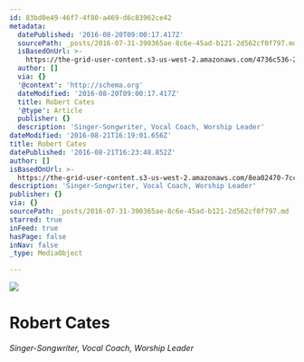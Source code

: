 ```yaml
---
id: 83bd0e49-46f7-4f80-a469-d6c83962ce42
metadata:
  datePublished: '2016-08-20T09:00:17.417Z'
  sourcePath: _posts/2016-07-31-390365ae-8c6e-45ad-b121-2d562cf0f797.md
  isBasedOnUrl: >-
    https://the-grid-user-content.s3-us-west-2.amazonaws.com/4736c536-212d-4579-bc12-31788a1a5c89.png
  author: []
  via: {}
  '@context': 'http://schema.org'
  dateModified: '2016-08-20T09:00:17.417Z'
  title: Robert Cates
  '@type': Article
  publisher: {}
  description: 'Singer-Songwriter, Vocal Coach, Worship Leader'
dateModified: '2016-08-21T16:19:01.656Z'
title: Robert Cates
datePublished: '2016-08-21T16:23:48.852Z'
author: []
isBasedOnUrl: >-
  https://the-grid-user-content.s3-us-west-2.amazonaws.com/8ea02470-7ccb-401a-98c1-9e3a70ab0e24.png
description: 'Singer-Songwriter, Vocal Coach, Worship Leader'
publisher: {}
via: {}
sourcePath: _posts/2016-07-31-390365ae-8c6e-45ad-b121-2d562cf0f797.md
starred: true
inFeed: true
hasPage: false
inNav: false
_type: MediaObject

---
```

![](https://imgflo.herokuapp.com/graph/vahj1ThiexotieMo/ded1583bb389f59b609300132000448c/croprotate.png?cropheight=2883&cropwidth=5394&degrees=0&input=https%3A%2F%2Fthe-grid-user-content.s3-us-west-2.amazonaws.com%2F8ea02470-7ccb-401a-98c1-9e3a70ab0e24.png&x=191&y=0)

# Robert Cates

_Singer-Songwriter, Vocal Coach, Worship Leader_